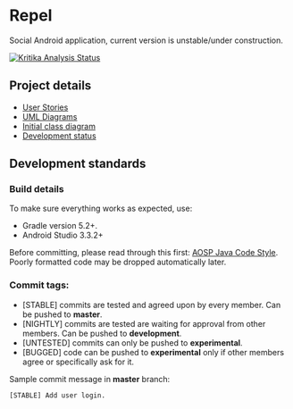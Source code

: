 # Repel
Social Android application, current version is unstable/under construction. 

[![Kritika Analysis Status](https://kritika.io/users/taralesca/repos/5419969291736695/heads/development/status.svg)](https://kritika.io/users/taralesca/repos/5419969291736695/heads/development/)

## Project details
* [User Stories](https://github.com/valianttech/RepelApp/projects/1)
* [UML Diagrams](https://drive.google.com/open?id=1fnJ5Hldp1tSrCL7GEh3DoCEsbzbGQcY4)
* [Initial class diagram](https://drive.google.com/open?id=1KaBvHHrVWhs_B6HLqITifOHcLi2WFRpS)
* [Development status](https://github.com/valianttech/RepelApp/projects/3)

## Development standards

### Build details
To make sure everything works as expected, use:
* Gradle version 5.2+.
* Android Studio 3.3.2+

Before committing, please read through this first: [AOSP Java Code Style](https://source.android.com/setup/contribute/code-style). Poorly formatted code may be dropped automatically later.

### Commit tags:
* [STABLE] commits are tested and agreed upon by every member. Can be pushed to **master**.
* [NIGHTLY] commits are tested are waiting for approval from other members. Can be pushed to **development**.
* [UNTESTED] commits can only be pushed to **experimental**.
* [BUGGED] code can be pushed to **experimental** only if other members agree or specifically ask for it.

Sample commit message in **master** branch:
```
[STABLE] Add user login.
```

